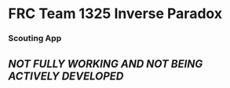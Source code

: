 # FRC Team 1325 Inverse Paradox
### Scouting App

## ***NOT FULLY WORKING AND NOT BEING ACTIVELY DEVELOPED***
